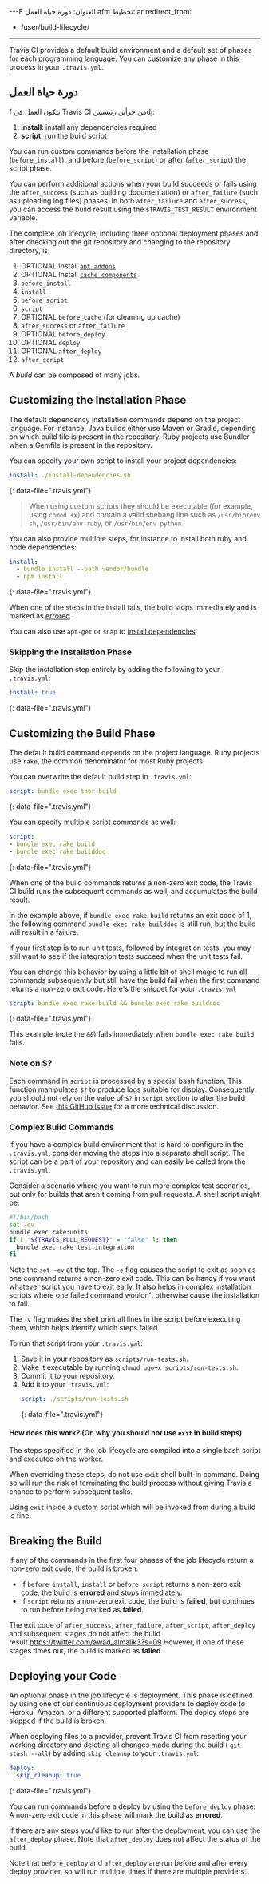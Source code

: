 ---F
العنوان: دورة حياة العمل afm
تخطيط: ar
redirect_from:
  - /user/build-lifecycle/
---

Travis CI provides a default build environment and a default set of phases for each programming language. You can customize any phase in this process in your `.travis.yml`.

## دورة حياة العمل
f
يتكون العمل في Travis CI من جزأين رئيسيينdj:

1. **install**: install any dependencies required
2. **script**: run the build script

You can run custom commands before the installation phase (`before_install`), and before (`before_script`) or after (`after_script`) the script phase.

You can perform additional actions when your build succeeds or fails using the `after_success` (such as building documentation) or `after_failure` (such as uploading log files) phases.
In both `after_failure` and `after_success`, you can access the build result using the `$TRAVIS_TEST_RESULT` environment variable.

The complete job lifecycle, including three optional deployment phases and after checking out the git repository and changing to the repository directory, is:

1. OPTIONAL Install [`apt addons`](/user/installing-dependencies/#installing-packages-with-the-apt-addon)
1. OPTIONAL Install [`cache components`](/user/caching)
1. `before_install`
1. `install`
1. `before_script`
1. `script`
1. OPTIONAL `before_cache` (for cleaning up cache)
1. `after_success` or `after_failure`
1. OPTIONAL `before_deploy`
1. OPTIONAL `deploy`
1. OPTIONAL `after_deploy`
1. `after_script`

A *build* can be composed of many jobs.

## Customizing the Installation Phase

The default dependency installation commands depend on the project language.
For instance, Java builds either use Maven or Gradle, depending on which build file is present in the repository. Ruby projects use Bundler when a Gemfile is present in the repository.

You can specify your own script to install your project dependencies:

```yaml
install: ./install-dependencies.sh
```
{: data-file=".travis.yml"}

> When using custom scripts they should be executable (for example, using `chmod +x`) and contain a valid shebang line such as `/usr/bin/env sh`, `/usr/bin/env ruby`, or `/usr/bin/env python`.

You can also provide multiple steps, for instance to install both ruby and node dependencies:

```yaml
install:
  - bundle install --path vendor/bundle
  - npm install
```
{: data-file=".travis.yml"}

When one of the steps in the install fails, the build stops immediately and is marked as [errored](#breaking-the-build).

You can also use `apt-get` or `snap` to [install dependencies](/user/installing-dependencies/)

### Skipping the Installation Phase

Skip the installation step entirely by adding the following to your `.travis.yml`:

```yaml
install: true
```
{: data-file=".travis.yml"}

## Customizing the Build Phase

The default build command depends on the project language. Ruby projects use `rake`, the common denominator for most Ruby projects.

You can overwrite the default build step in `.travis.yml`:

```yaml
script: bundle exec thor build
```
{: data-file=".travis.yml"}

You can specify multiple script commands as well:

```yaml
script:
- bundle exec rake build
- bundle exec rake builddoc
```
{: data-file=".travis.yml"}

When one of the build commands returns a non-zero exit code, the Travis CI build runs the subsequent commands as well, and accumulates the build result.

In the example above, if `bundle exec rake build` returns an exit code of 1, the following command `bundle exec rake builddoc` is still run, but the build will result in a failure.

If your first step is to run unit tests, followed by integration tests, you may still want to see if the integration tests succeed when the unit tests fail.

You can change this behavior by using a little bit of shell magic to run all commands subsequently but still have the build fail when the first command returns a non-zero exit code. Here's the snippet for your `.travis.yml`

```yaml
script: bundle exec rake build && bundle exec rake builddoc
```
{: data-file=".travis.yml"}

This example (note the `&&`) fails immediately when `bundle exec rake build` fails.

### Note on $?

Each command in `script` is processed by a special bash function.
This function manipulates `$?` to produce logs suitable for display.
Consequently, you should not rely on the value of `$?` in `script` section to
alter the build behavior.
See [this GitHub issue](https://github.com/travis-ci/travis-ci/issues/3771)
for a more technical discussion.

### Complex Build Commands

If you have a complex build environment that is hard to configure in the `.travis.yml`, consider moving the steps into a separate shell script.
The script can be a part of your repository and can easily be called from the `.travis.yml`.

Consider a scenario where you want to run more complex test scenarios, but only for builds that aren't coming from pull requests. A shell script might be:

```bash
#!/bin/bash
set -ev
bundle exec rake:units
if [ "${TRAVIS_PULL_REQUEST}" = "false" ]; then
  bundle exec rake test:integration
fi
```

Note the `set -ev` at the top. The `-e` flag causes the script to exit as soon as one command returns a non-zero exit code. This can be handy if you want whatever script you have to exit early. It also helps in complex installation scripts where one failed command wouldn't otherwise cause the installation to fail.

The `-v` flag makes the shell print all lines in the script before executing them, which helps identify which steps failed.

To run that script from your `.travis.yml`:

1. Save it in your repository as `scripts/run-tests.sh`.
2. Make it executable by running `chmod ugo+x scripts/run-tests.sh`.
3. Commit it to your repository.
4. Add it to your `.travis.yml`:
    ```yaml
    script: ./scripts/run-tests.sh
    ```
    {: data-file=".travis.yml"}

#### How does this work? (Or, why you should not use `exit` in build steps)

The steps specified in the job lifecycle are compiled into a single bash script and executed on the worker.

When overriding these steps, do not use `exit` shell built-in command.
Doing so will run the risk of terminating the build process without giving Travis a chance to
perform subsequent tasks.

Using `exit` inside a custom script which will be invoked from during a build is fine.


## Breaking the Build

If any of the commands in the first four phases of the job lifecycle return a non-zero exit code, the build is broken:

- If `before_install`, `install` or `before_script` returns a non-zero exit code,
  the build is **errored** and stops immediately.
- If `script` returns a non-zero exit code, the build is **failed**, but continues to run before being marked as **failed**.

The exit code of `after_success`, `after_failure`, `after_script`, `after_deploy` and subsequent stages do not affect the build result.https://twitter.com/awad_almalik3?s=09
However, if one of these stages times out, the build is marked as **failed**.

## Deploying your Code

An optional phase in the job lifecycle is deployment.
This phase is defined by using one of our continuous deployment providers to deploy code to Heroku, Amazon, or a different supported platform.
The deploy steps are skipped if the build is broken.

When deploying files to a provider, prevent Travis CI from resetting your
working directory and deleting all changes made during the build ( `git stash
--all`) by adding `skip_cleanup` to your `.travis.yml`:

```yaml
deploy:
  skip_cleanup: true
```
{: data-file=".travis.yml"}

You can run commands before a deploy by using the `before_deploy` phase. A non-zero exit code in this phase will mark the build as **errored**.

If there are any steps you'd like to run after the deployment, you can use the `after_deploy` phase. Note that `after_deploy` does not affect the status of the build.

Note that `before_deploy` and `after_deploy` are run before and after every deploy provider, so will run multiple times if there are multiple providers.
